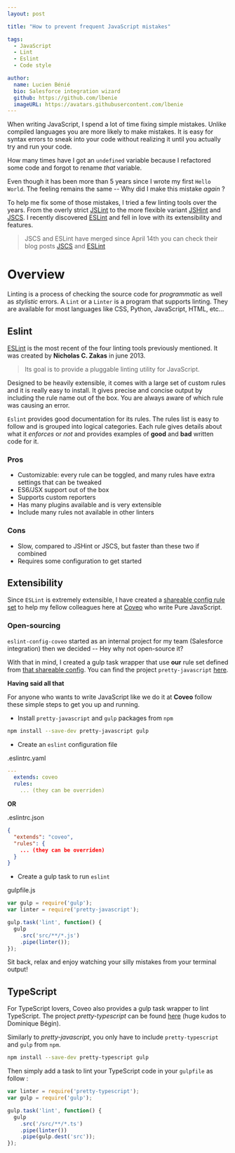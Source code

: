 ```yaml
---
layout: post

title: "How to prevent frequent JavaScript mistakes"

tags:
  - JavaScript
  - Lint
  - Eslint
  - Code style

author:
  name: Lucien Bénié
  bio: Salesforce integration wizard
  github: https://github.com/lbenie
  imageURL: https://avatars.githubusercontent.com/lbenie
---
```


When writing JavaScript, I spend a lot of time fixing simple mistakes. Unlike
compiled languages you are more likely to make mistakes. It is easy for syntax
errors to sneak into your code without realizing it until you actually try and
run your code.

How many times have I got an `undefined` variable because I refactored some code
and forgot to rename *that* variable.

Even though it has been more than 5 years since I wrote my first `Hello World`.
The feeling remains the same -- Why did I make this mistake *again* ?

<!-- more -->

To help me fix some of those mistakes, I tried a few linting tools over the
years. From the overly strict [JSLint](http://www.jslint.com/) to the more
flexible variant [JSHint](http://jshint.com/) and [JSCS](http://jscs.info/). I
recently discovered [ESLint](http://eslint.org/) and fell in love with its
extensibility and features.

> JSCS and ESLint have merged since April 14th you can check their blog posts [JSCS](https://medium.com/@markelog/jscs-end-of-the-line-bc9bf0b3fdb2#.glmbaqz0c) and [ESLint](http://eslint.org/blog/2016/04/welcoming-jscs-to-eslint)

# Overview

Linting is a process of checking the source code for *programmatic* as well as
*stylistic* errors. A `Lint` or a `Linter` is a program that supports linting.
They are available for most languages like CSS, Python, JavaScript, HTML, etc...


## Eslint

[ESLint](http://eslint.org/) is the most recent of the four linting tools
previously mentioned. It was created by **Nicholas C. Zakas** in june 2013.

> Its goal is to provide a pluggable linting utility for JavaScript.

Designed to be heavily extensible, it comes with a large set of custom rules and
it is really easy to install. It gives precise and concise output by including
the rule name out of the box. You are always aware of which rule was causing an
error.

`Eslint` provides good documentation for its rules. The rules list is easy to
follow and is grouped into logical categories. Each rule gives details about
what it *enforces* or *not* and provides examples of **good** and **bad**
written code for it.

### Pros

-   Customizable: every rule can be toggled, and many rules have extra settings
that can be tweaked
-   ES6/JSX support out of the box
-   Supports custom reporters
-   Has many plugins available and is very extensible
-   Include many rules not available in other linters

### Cons
-   Slow, compared to JSHint or JSCS, but faster than these two if combined
-   Requires some configuration to get started

## Extensibility

Since `ESLint` is extremely extensible, I have created a [shareable config rule
set](https://github.com/coveo/eslint-config-coveo) to help my fellow colleagues
here at [Coveo](www.coveo.com) who write Pure JavaScript.

### Open-sourcing

`eslint-config-coveo` started as an internal project for my team (Salesforce
integration) then we decided -- Hey why not open-source it?

With that in mind, I created a gulp task wrapper that use **our** rule set
defined from [that shareable
config](https://github.com/coveo/eslint-config-coveo). You can find the project
`pretty-javascript` [here](https://github.com/coveo/pretty-javascript).

**Having said all that**

For anyone who wants to write JavaScript like we do it at **Coveo** follow these
simple steps to get you up and running.

-    Install `pretty-javascript` and `gulp` packages from `npm`

```sh
npm install --save-dev pretty-javascript gulp
```

-   Create an `eslint` configuration file

.eslintrc.yaml

```yaml
---
  extends: coveo
  rules:
    ... (they can be overriden)
```

**OR**

.eslintrc.json

```json
{
  "extends": "coveo",
  "rules": {
    ... (they can be overriden)
  }
}
```

-   Create a gulp task to run `eslint`

gulpfile.js

```js
var gulp = require('gulp');
var linter = require('pretty-javascript');

gulp.task('lint', function() {
  gulp
    .src('src/**/*.js')
    .pipe(linter());
});
```

Sit back, relax and enjoy watching your silly mistakes from your terminal
output!

## TypeScript

For TypeScript lovers, Coveo also provides a gulp task wrapper to lint
TypeScript. The project *pretty-typescript* can be found
[here](https://github.com/coveo/pretty-typescript) (huge kudos to Dominique
Bégin).

Similarly to *pretty-javascript*, you only have to include `pretty-typescript` and `gulp` from `npm`.

```sh
npm install --save-dev pretty-typescript gulp
```

Then simply add a task to lint your TypeScript code in your `gulpfile` as follow :

```js
var linter = require('pretty-typescript');
var gulp = require('gulp');

gulp.task('lint', function() {
  gulp
    .src('/src/**/*.ts')
    .pipe(linter())
    .pipe(gulp.dest('src'));
});
```
